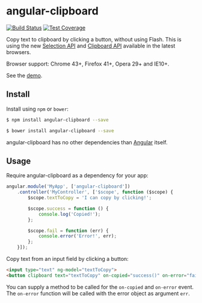 # angular-clipboard

[![Build Status][travis-image]][travis-url]
[![Test Coverage][coveralls-image]][coveralls-url]

Copy text to clipboard by clicking a button, without using Flash. This is using the new [Selection API](https://developer.mozilla.org/en-US/docs/Web/API/Selection) and [Clipboard API](https://developer.mozilla.org/en-US/docs/Web/API/ClipboardEvent) available in the latest browsers.

Browser support: Chrome 43+, Firefox 41+, Opera 29+ and IE10+.

See the [demo](https://rawgit.com/omichelsen/angular-clipboard/master/demo/demo.html).

## Install

Install using `npm` or `bower`:

```bash
$ npm install angular-clipboard --save
```
```bash
$ bower install angular-clipboard --save
```

angular-clipboard has no other dependencies than [Angular](https://angularjs.org/)
itself.

## Usage

Require angular-clipboard as a dependency for your app:

```javascript
angular.module('MyApp', ['angular-clipboard'])
    .controller('MyController', ['$scope', function ($scope) {
        $scope.textToCopy = 'I can copy by clicking!';

        $scope.success = function () {
            console.log('Copied!');
        };

        $scope.fail = function (err) {
            console.error('Error!', err);
        };
    }]);
```

Copy text from an input field by clicking a button:

```html
<input type="text" ng-model="textToCopy">
<button clipboard text="textToCopy" on-copied="success()" on-error="fail(err)">Copy</button>
```

You can supply a method to be called for the `on-copied` and `on-error` event. The `on-error` function will be called with the error object as argument `err`.

[travis-image]: https://img.shields.io/travis/omichelsen/angular-clipboard/master.svg
[travis-url]: https://travis-ci.org/omichelsen/angular-clipboard
[coveralls-image]: https://img.shields.io/coveralls/omichelsen/angular-clipboard/master.svg
[coveralls-url]: https://coveralls.io/r/omichelsen/angular-clipboard?branch=master